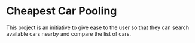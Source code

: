 # Cheapest Car Pooling
This project is an initiative to give ease to the user so that they can search available cars nearby and compare the list of cars.

